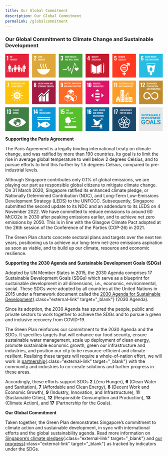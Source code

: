 ```yaml
---
title: Our Global Commitment
description: Our Global Commitment
permalink: /globalcommitment
---
```


### Our Global Commitment to Climate Change and Sustainable Development

<img src="/images/framework/framework_global_commitment.jpg" alt="Our Global Commitment"> 

**Supporting the Paris Agreement**

The Paris Agreement is a legally binding international treaty on climate change, and was ratified by more than 190 countries. Its goal is to limit the rise in average global temperature to well below 2 degrees Celsius, and to pursue efforts to limit this further by 1.5 degrees Celsius, compared to pre-industrial levels.

Although Singapore contributes only 0.1% of global emissions, we are playing our part as responsible global citizens to mitigate climate change. On 31 March 2020, Singapore ratified its enhanced climate pledge, or Nationally Determined Contribution (NDC), and Long-Term Low-Emissions Development Strategy (LEDS) to the UNFCCC. Subsequently, Singapore submitted the second update to its NDC and an addendum to its LEDS on 4 November 2022. We have committed to reduce emissions to around 60 MtCO2e in 2030 after peaking emissions earlier, and to achieve net zero emissions by 2050. This is in line with the Glasgow Climate Pact adopted at the 26th session of the Conference of the Parties (COP-26) in 2021.

The Green Plan charts concrete sectoral plans and targets over the next ten years, positioning us to achieve our long-term net-zero emissions aspiration as soon as viable, and to build up our climate, resource and economic resilience. 

**Supporting the 2030 Agenda and Sustainable Development Goals (SDGs)**

Adopted by UN Member States in 2015, the 2030 Agenda comprises 17 Sustainable Development Goals (SDGs) which serve as a blueprint for sustainable development in all dimensions, i.e., economic, environmental, social. These SDGs were adopted by all countries at the United Nations in 2015 under a framework document called the [2030 Agenda for Sustainable Development](https://sdgs.un.org/2030agenda){:class="external-link" target="_blank"} (2030 Agenda).

 Since its adoption, the 2030 Agenda has spurred the people, public and private sectors to work together to achieve the SDGs and to pursue a green and inclusive recovery from COVID-19.

The Green Plan reinforces our commitment to the 2030 Agenda and the SDGs. It specifies targets that will enhance our food security, ensure sustainable water management, scale up deployment of clean energy, promote sustainable economic growth, green our infrastructure and industries, and position our city to be resource-efficient and climate-resilient. Realising these targets will require a whole-of-nation effort, we will work in [partnership](https://www.greenplan.gov.sg/take-action/what-you-can-do/){:class="external-link" target="_blank"} with the community and industries to co-create solutions and further progress in these areas. 

Accordingly, these efforts support SDGs **2** (Zero Hunger), **6** (Clean Water and Sanitation), **7** (Affordable and Clean Energy), **8** (Decent Work and Economic Growth), **9** (Industry, Innovation, and Infrastructure), **11** (Sustainable Cities), **12** (Responsible Consumption and Production), **13** (Climate Action), and **17** (Partnership for the Goals).

**Our Global Commitment**

Taken together, the Green Plan demonstrates Singapore’s commitment to climate action and sustainable development, in sync with international efforts and the global sustainability agenda. Read more information on [Singapore’s climate pledges](https://www.nccs.gov.sg/media/press-release/submission-of-singapores-enhanced-nationally-determined-contribution-and-long-term-low-emissions-development-strategy){:class="external-link" target="_blank"} and [our progress](https://www.singstat.gov.sg/find-data/sdg){:class="external-link" target="_blank"} as tracked by indicators under the SDGs.
